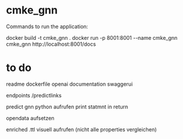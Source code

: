 # cmke_gnn

Commands to run the application:

docker build -t cmke_gnn .
docker run -p 8001:8001 --name cmke_gnn cmke_gnn
http://localhost:8001/docs

# to do
readme
dockerfile
openai documentation swaggerui

endpoints
/predictlinks


predict
gnn python aufrufen
print statmnt in return

opendata
aufsetzen

enriched .ttl visuell aufrufen
(nicht alle properties vergleichen)
